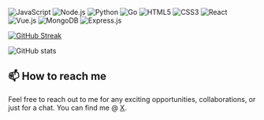 <p>
  <img alt="JavaScript" src="https://img.shields.io/badge/-JavaScript-black?style=flat-square&logo=javascript" />
  <img alt="Node.js" src="https://img.shields.io/badge/-Node.js-black?style=flat-square&logo=Node.js" />
  <img alt="Python" src="https://img.shields.io/badge/-Python-black?style=flat-square&logo=Python" />
  <img alt="Go" src="https://img.shields.io/badge/-Go-black?style=flat-square&logo=go" />
  <img alt="HTML5" src="https://img.shields.io/badge/-HTML5-E34F26?style=flat-square&logo=html5&logoColor=white" />
  <img alt="CSS3" src="https://img.shields.io/badge/-CSS3-1572B6?style=flat-square&logo=css3" />
  <img alt="React" src="https://img.shields.io/badge/-React-black?style=flat-square&logo=react" />
    <img alt="Vue.js" src="https://img.shields.io/badge/-Vue.js-black?style=flat-square&logo=vue.js" />
  <img alt="MongoDB" src="https://img.shields.io/badge/-MongoDB-black?style=flat-square&logo=mongodb" />
  <img alt="Express.js" src="https://img.shields.io/badge/-Express.js-black?style=flat-square&logo=express" />
</p>

[![GitHub Streak](http://github-readme-streak-stats.herokuapp.com?user=voromade&theme=merko&hide_border=true&border_radius=6&date_format=M%20j%5B%2C%20Y%5D&mode=weekly&type=png)](https://git.io/streak-stats)

![GitHub stats](https://github-readme-stats.vercel.app/api?username=voromade&show_icons=true&theme=chartreuse-dark)

## 📫 How to reach me

Feel free to reach out to me for any exciting opportunities, collaborations, or just for a chat. You can find me @ [X](https://twitter.com/voromade).
